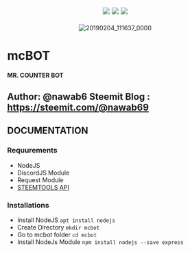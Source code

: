
<div align="center">
  
![](https://img.shields.io/github/release/nawab69/mcbot.svg?style=flat-square)
![](https://img.shields.io/github/license/nawab69/mcbot.svg?style=flat-square)
![](https://img.shields.io/github/last-commit/nawab69/mcbot.svg?style=flat-square)
---
![20190204_111637_0000](https://user-images.githubusercontent.com/44573643/52191409-a7e7a300-286e-11e9-94ac-80211bfd42f5.png)


</div>


# mcBOT
#### MR. COUNTER BOT
Author: @nawab6
Steemit Blog : https://steemit.com/@nawab69
---
## DOCUMENTATION 
### Requurements
- NodeJS
- DiscordJS Module
- Request Module
- [STEEMTOOLS API](http://github.com/nawab69/steemtools-api)

### Installations 
- Install NodeJS
``apt install nodejs``
- Create Directory
``mkdir mcbot``
- Go to mcbot folder
``cd mcbot``
- Install NodeJs Module
``npm install nodejs --save express``
